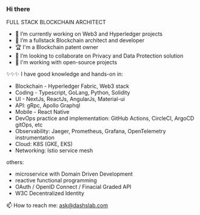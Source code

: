 ### Hi there

FULL STACK BLOCKCHAIN ARCHITECT

- 🔭 I’m currently working on Web3 and Hyperledger projects
- 🌱 I’m a fullstack Blockchain architect and developer
- 🏆 I'm a Blockchain patent owner
- 👯 I’m looking to collaborate on Privacy and Data Protection solution
- 💬 I'm working with open-source projects

✨✨✨ I have good knowledge and hands-on in:
- Blockchain - Hyperledger Fabric, Web3 stack
- Coding - Typescript, GoLang, Python, Solidity
- UI - NextJs, ReactJs, AngularJs, Material-ui
- API: gRpc, Apollo Graphql
- Mobile - React Native
- DevOps practice and implementation: GitHub Actions, CircleCI, ArgoCD gitOps, etc
- Observability: Jaeger, Prometheus, Grafana, OpenTelemetry instrumentation
- Cloud: K8S (GKE, EKS)
- Networking: Istio service mesh

others:
- microservice with Domain Driven Development
- reactive functional programming
- OAuth / OpenID Connect / Finacial Graded API
- W3C Decentralized Identity

📫 How to reach me: ask@dashslab.com
